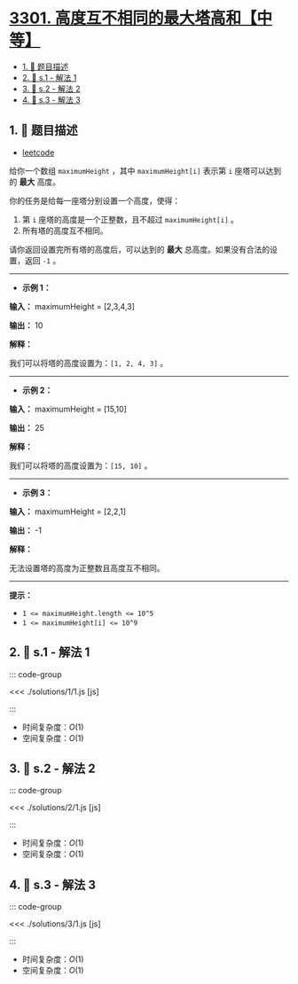 # [3301. 高度互不相同的最大塔高和【中等】](https://github.com/tnotesjs/TNotes.leetcode/tree/main/notes/3301.%20%E9%AB%98%E5%BA%A6%E4%BA%92%E4%B8%8D%E7%9B%B8%E5%90%8C%E7%9A%84%E6%9C%80%E5%A4%A7%E5%A1%94%E9%AB%98%E5%92%8C%E3%80%90%E4%B8%AD%E7%AD%89%E3%80%91)

<!-- region:toc -->

- [1. 📝 题目描述](#1--题目描述)
- [2. 🎯 s.1 - 解法 1](#2--s1---解法-1)
- [3. 🎯 s.2 - 解法 2](#3--s2---解法-2)
- [4. 🎯 s.3 - 解法 3](#4--s3---解法-3)

<!-- endregion:toc -->

## 1. 📝 题目描述

- [leetcode](https://leetcode.cn/problems/maximize-the-total-height-of-unique-towers/)

给你一个数组 `maximumHeight` ，其中 `maximumHeight[i]` 表示第 `i` 座塔可以达到的 **最大** 高度。

你的任务是给每一座塔分别设置一个高度，使得：

1. 第 `i` 座塔的高度是一个正整数，且不超过 `maximumHeight[i]` 。
2. 所有塔的高度互不相同。

请你返回设置完所有塔的高度后，可以达到的 **最大** 总高度。如果没有合法的设置，返回 `-1` 。

---

- **示例 1：**

**输入：** maximumHeight = [2,3,4,3]

**输出：** 10

**解释：**

我们可以将塔的高度设置为：`[1, 2, 4, 3]` 。

---

- **示例 2：**

**输入：** maximumHeight = [15,10]

**输出：** 25

**解释：**

我们可以将塔的高度设置为：`[15, 10]` 。

---

- **示例 3：**

**输入：** maximumHeight = [2,2,1]

**输出：** -1

**解释：**

无法设置塔的高度为正整数且高度互不相同。

---

**提示：**

- `1 <= maximumHeight.length <= 10^5`
- `1 <= maximumHeight[i] <= 10^9`

## 2. 🎯 s.1 - 解法 1

::: code-group

<<< ./solutions/1/1.js [js]

:::

- 时间复杂度：$O(1)$
- 空间复杂度：$O(1)$

## 3. 🎯 s.2 - 解法 2

::: code-group

<<< ./solutions/2/1.js [js]

:::

- 时间复杂度：$O(1)$
- 空间复杂度：$O(1)$

## 4. 🎯 s.3 - 解法 3

::: code-group

<<< ./solutions/3/1.js [js]

:::

- 时间复杂度：$O(1)$
- 空间复杂度：$O(1)$
